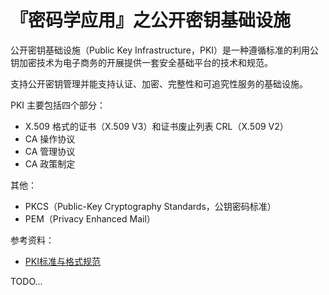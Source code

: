 # 『密码学应用』之公开密钥基础设施

<!-- vim-markdown-toc GFM -->

<!-- vim-markdown-toc -->

公开密钥基础设施（Public Key Infrastructure，PKI）是一种遵循标准的利用公钥加密技术为电子商务的开展提供一套安全基础平台的技术和规范。

支持公开密钥管理并能支持认证、加密、完整性和可追究性服务的基础设施。

PKI 主要包括四个部分：
*   X.509 格式的证书（X.509 V3）和证书废止列表 CRL（X.509 V2）
*   CA 操作协议
*   CA 管理协议
*   CA 政策制定

其他：
*   PKCS（Public-Key Cryptography Standards，公钥密码标准）
*   PEM（Privacy Enhanced Mail）

参考资料：

*   [PKI标准与格式规范](https://qsiofttt.iteye.com/blog/1189487)

TODO...
